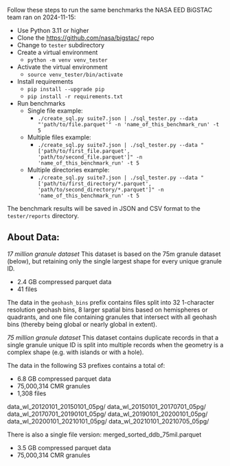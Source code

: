 Follow these steps to run the same benchmarks the NASA EED BiGSTAC team ran on 2024-11-15:

- Use Python 3.11 or higher
- Clone the https://github.com/nasa/bigstac/ repo
- Change to `tester` subdirectory
- Create a virtual environment
    - `python -m venv venv_tester`
- Activate the virtual environment
    - `source venv_tester/bin/activate`
- Install requirements
    - `pip install --upgrade pip`
    - `pip install -r requirements.txt`
- Run benchmarks
    - Single file example:
      - `./create_sql.py suite7.json | ./sql_tester.py --data "'path/to/file.parquet'" -n 'name_of_this_benchmark_run' -t 5`
    - Multiple files example:
      - `./create_sql.py suite7.json | ./sql_tester.py --data "['path/to/first_file.parquet', 'path/to/second_file.parquet']" -n 'name_of_this_benchmark_run' -t 5`
    - Multiple directories example:
      - `./create_sql.py suite7.json | ./sql_tester.py --data "['path/to/first_directory/*.parquet', 'path/to/second_directory/*.parquet']" -n 'name_of_this_benchmark_run' -t 5`

The benchmark results will be saved in JSON and CSV format to the `tester/reports` directory.

About Data:
-----------

*17 million granule dataset*
This dataset is based on the 75m granule dataset (below), but retaining only the single largest shape for every unique granule ID.
- 2.4 GB compressed parquet data
- 41 files

The data in the `geohash_bins` prefix contains files split into 32 1-character resolution geohash bins, 8 larger spatial bins based on hemispheres or quadrants, and one file containing granules that intersect with all geohash bins (thereby being global or nearly global in extent).

*75 million granule dataset*
This dataset contains duplicate records in that a single granule unique ID is split into multiple records when the geometry is a complex shape (e.g. with islands or with a hole).

The data in the following S3 prefixes contains a total of:
- 6.8 GB compressed parquet data
- 75,000,314 CMR granules
- 1,308 files

data_wl_20120101_20150101_05pg/
data_wl_20150101_20170701_05pg/
data_wl_20170701_20190101_05pg/
data_wl_20190101_20200101_05pg/
data_wl_20200101_20210101_05pg/
data_wl_20210101_20210705_05pg/

There is also a single file version:
merged_sorted_ddb_75mil.parquet
- 3.5 GB compressed parquet data
- 75,000,314 CMR granules